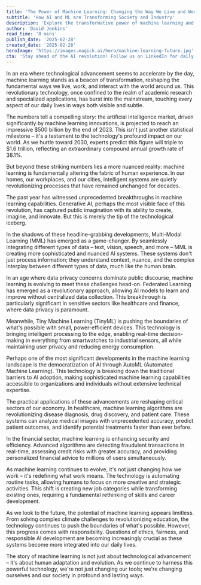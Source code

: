```yaml
---
title: 'The Power of Machine Learning: Changing the Way We Live and Work'
subtitle: 'How AI and ML are Transforming Society and Industry'
description: 'Explore the transformative power of machine learning and its impact on various sectors including healthcare and finance. Discover key advancements like Multi-Modal Learning, Federated Learning, and TinyML, and understand how they are reshaping our lives and industries.'
author: 'David Jenkins'
read_time: '8 mins'
publish_date: '2025-02-28'
created_date: '2025-02-28'
heroImage: 'https://images.magick.ai/hero/machine-learning-future.jpg'
cta: 'Stay ahead of the AI revolution! Follow us on LinkedIn for daily insights into how machine learning is transforming industries and shaping our future.'
---
```


In an era where technological advancement seems to accelerate by the day, machine learning stands as a beacon of transformation, reshaping the fundamental ways we live, work, and interact with the world around us. This revolutionary technology, once confined to the realm of academic research and specialized applications, has burst into the mainstream, touching every aspect of our daily lives in ways both visible and subtle.

The numbers tell a compelling story: the artificial intelligence market, driven significantly by machine learning innovations, is projected to reach an impressive $500 billion by the end of 2023. This isn't just another statistical milestone – it's a testament to the technology's profound impact on our world. As we hurtle toward 2030, experts predict this figure will triple to $1.6 trillion, reflecting an extraordinary compound annual growth rate of 38.1%.

But beyond these striking numbers lies a more nuanced reality: machine learning is fundamentally altering the fabric of human experience. In our homes, our workplaces, and our cities, intelligent systems are quietly revolutionizing processes that have remained unchanged for decades.

The past year has witnessed unprecedented breakthroughs in machine learning capabilities. Generative AI, perhaps the most visible face of this revolution, has captured public imagination with its ability to create, imagine, and innovate. But this is merely the tip of the technological iceberg.

In the shadows of these headline-grabbing developments, Multi-Modal Learning (MML) has emerged as a game-changer. By seamlessly integrating different types of data – text, vision, speech, and more – MML is creating more sophisticated and nuanced AI systems. These systems don't just process information; they understand context, nuance, and the complex interplay between different types of data, much like the human brain.

In an age where data privacy concerns dominate public discourse, machine learning is evolving to meet these challenges head-on. Federated Learning has emerged as a revolutionary approach, allowing AI models to learn and improve without centralized data collection. This breakthrough is particularly significant in sensitive sectors like healthcare and finance, where data privacy is paramount.

Meanwhile, Tiny Machine Learning (TinyML) is pushing the boundaries of what's possible with small, power-efficient devices. This technology is bringing intelligent processing to the edge, enabling real-time decision-making in everything from smartwatches to industrial sensors, all while maintaining user privacy and reducing energy consumption.

Perhaps one of the most significant developments in the machine learning landscape is the democratization of AI through AutoML (Automated Machine Learning). This technology is breaking down the traditional barriers to AI adoption, making sophisticated machine learning capabilities accessible to organizations and individuals without extensive technical expertise.

The practical applications of these advancements are reshaping critical sectors of our economy. In healthcare, machine learning algorithms are revolutionizing disease diagnosis, drug discovery, and patient care. These systems can analyze medical images with unprecedented accuracy, predict patient outcomes, and identify potential treatments faster than ever before.

In the financial sector, machine learning is enhancing security and efficiency. Advanced algorithms are detecting fraudulent transactions in real-time, assessing credit risks with greater accuracy, and providing personalized financial advice to millions of users simultaneously.

As machine learning continues to evolve, it's not just changing how we work – it's redefining what work means. The technology is automating routine tasks, allowing humans to focus on more creative and strategic activities. This shift is creating new job categories while transforming existing ones, requiring a fundamental rethinking of skills and career development.

As we look to the future, the potential of machine learning appears limitless. From solving complex climate challenges to revolutionizing education, the technology continues to push the boundaries of what's possible. However, this progress comes with responsibility. Questions of ethics, fairness, and responsible AI development are becoming increasingly crucial as these systems become more integrated into our daily lives.

The story of machine learning is not just about technological advancement – it's about human adaptation and evolution. As we continue to harness this powerful technology, we're not just changing our tools; we're changing ourselves and our society in profound and lasting ways.